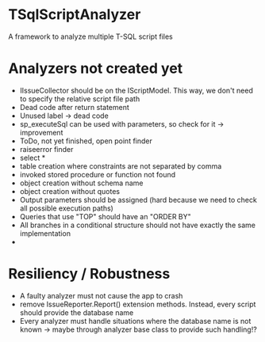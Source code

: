 # TSqlScriptAnalyzer

A framework to analyze multiple T-SQL script files

# Analyzers not created yet

- IIssueCollector should be on the IScriptModel. This way, we don't need to specify the relative script file path
- Dead code after return statement
- Unused label -> dead code
- sp_executeSql can be used with parameters, so check for it -> improvement
- ToDo, not yet finished, open point finder
- raiseerror finder
- select *
- table creation where constraints are not separated by comma
- invoked stored procedure or function not found
- object creation without schema name
- object creation without quotes
- Output parameters should be assigned (hard because we need to check all possible execution paths)
- Queries that use "TOP" should have an "ORDER BY"
- All branches in a conditional structure should not have exactly the same implementation
-

# Resiliency / Robustness

- A faulty analyzer must not cause the app to crash
- remove IssueReporter.Report() extension methods. Instead, every script should provide the database name
- Every analyzer must handle situations where the database name is not known -> maybe through analyzer base class to
  provide such handling!?
